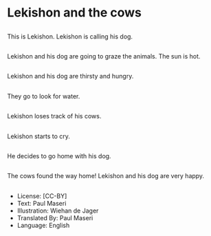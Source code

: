 # Lekishon and the cows

##
This is Lekishon.
Lekishon is calling
his dog.

##
Lekishon and his dog
are going to graze
the animals.
The sun is hot.

##
Lekishon and his dog
are thirsty and hungry.

##
They go to look
for water.

##
Lekishon loses track
of his cows.

##
Lekishon starts to cry.

##
He decides to go
home with his dog.

##
The cows found
the way home!
Lekishon and his dog
are very happy.

##
* License: [CC-BY]
* Text: Paul Maseri
* Illustration: Wiehan de Jager
* Translated By: Paul Maseri
* Language: English
